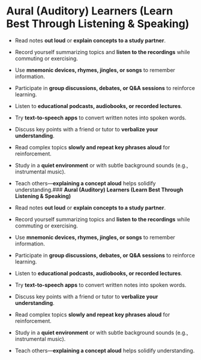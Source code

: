 # Aural (Auditory) Learners (Learn Best Through Listening & Speaking)

* Read notes **out loud** or **explain concepts to a study partner**.
* Record yourself summarizing topics and **listen to the recordings** while commuting or exercising.
* Use **mnemonic devices, rhymes, jingles, or songs** to remember information.
* Participate in **group discussions, debates, or Q&A sessions** to reinforce learning.
* Listen to **educational podcasts, audiobooks, or recorded lectures**.
* Try **text-to-speech apps** to convert written notes into spoken words.
* Discuss key points with a friend or tutor to **verbalize your understanding**.
* Read complex topics **slowly and repeat key phrases aloud** for reinforcement.
* Study in a **quiet environment** or with subtle background sounds (e.g., instrumental music).
* Teach others—**explaining a concept aloud** helps solidify understanding.### **Aural (Auditory) Learners (Learn Best Through Listening & Speaking)**

* Read notes **out loud** or **explain concepts to a study partner**.
* Record yourself summarizing topics and **listen to the recordings** while commuting or exercising.
* Use **mnemonic devices, rhymes, jingles, or songs** to remember information.
* Participate in **group discussions, debates, or Q&A sessions** to reinforce learning.
* Listen to **educational podcasts, audiobooks, or recorded lectures**.
* Try **text-to-speech apps** to convert written notes into spoken words.
* Discuss key points with a friend or tutor to **verbalize your understanding**.
* Read complex topics **slowly and repeat key phrases aloud** for reinforcement.
* Study in a **quiet environment** or with subtle background sounds (e.g., instrumental music).
* Teach others—**explaining a concept aloud** helps solidify understanding.